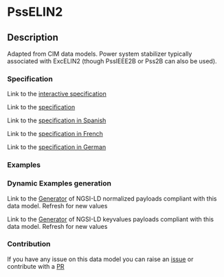 # PssELIN2

## Description 

Adapted from CIM data models. Power system stabilizer typically associated with ExcELIN2 (though PssIEEE2B or Pss2B can also be used).
### Specification

Link to the [interactive specification](https://swagger.lab.fiware.org/?url=https://smart-data-models.github.io/dataModel.EnergyCIM/PssELIN2/swagger.yaml)

Link to the [specification](https://smart-data-models.github.io/dataModel.EnergyCIM/PssELIN2/doc/spec.md)

Link to the [specification in Spanish](https://smart-data-models.github.io/dataModel.EnergyCIM/PssELIN2/doc/spec_ES.md)

Link to the [specification in French](https://smart-data-models.github.io/dataModel.EnergyCIM/PssELIN2/doc/spec_FR.md)

Link to the [specification in German](https://smart-data-models.github.io/dataModel.EnergyCIM/PssELIN2/doc/spec_DE.md)
### Examples
### Dynamic Examples generation

Link to the [Generator](https://smartdatamodels.org/extra/ngsi-ld_generator_v0.92.php?schemaUrl=https://raw.githubusercontent.com/smart-data-models/dataModel.EnergyCIM/master/PssELIN2/schema.json&email=info@smartdatamodels.org) of NGSI-LD normalized payloads compliant with this data model. Refresh for new values

Link to the [Generator](https://smartdatamodels.org/extra/ngsi-ld_generator_keyvalues_v0.92.php?schemaUrl=https://raw.githubusercontent.com/smart-data-models/dataModel.EnergyCIM/master/PssELIN2/schema.json&email=info@smartdatamodels.org) of NGSI-LD keyvalues payloads compliant with this data model. Refresh for new values
### Contribution

 If you have any issue on this data model you can raise an [issue](https://github.com/smart-data-models/dataModel.EnergyCIM/issues)  or contribute with a [PR](https://github.com/smart-data-models/dataModel.EnergyCIM/pulls)